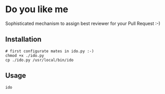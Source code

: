 # Do you like me

Sophisticated mechanism to assign best reviewer for your Pull Request :-)

## Installation

```
# first configurate mates in ido.py :-)
chmod +x ./ido.py
cp ./ido.py /usr/local/bin/ido
```

## Usage

`ido`
